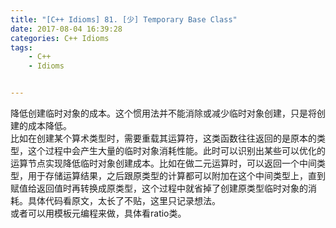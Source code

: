 ```yaml
---
title: "[C++ Idioms] 81. [少] Temporary Base Class"
date: 2017-08-04 16:39:28
categories: C++ Idioms
tags:
    - C++
    - Idioms


---
```

降低创建临时对象的成本。<!--more-->这个惯用法并不能消除或减少临时对象创建，只是将创建的成本降低。  
比如在创建某个算术类型时，需要重载其运算符，这类函数往往返回的是原本的类型，这个过程中会产生大量的临时对象消耗性能。此时可以识别出某些可以优化的运算节点实现降低临时对象创建成本。比如在做二元运算时，可以返回一个中间类型，用于存储运算结果，之后跟原类型的计算都可以附加在这个中间类型上，直到赋值给返回值时再转换成原类型，这个过程中就省掉了创建原类型临时对象的消耗。具体代码看原文，太长了不贴，这里只记录想法。  
或者可以用模板元编程来做，具体看ratio类。